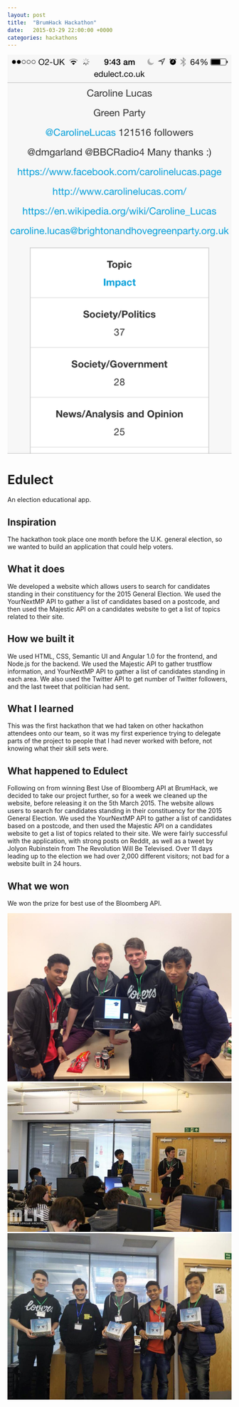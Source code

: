 ```yaml
---
layout: post
title:  "BrumHack Hackathon"
date:   2015-03-29 22:00:00 +0000
categories: hackathons
---
```


<img class="screenshot" src="/assets/2015-03-29-brumhack/screenshot.png" />

<h1>Edulect</h1>

An election educational app.

## Inspiration
The hackathon took place one month before the U.K. general election, so we wanted to build an application that could help voters.

## What it does
We developed a website which allows users to search for candidates standing in their constituency for the 2015 General Election. We used the YourNextMP API to gather a list of candidates based on a postcode, and then used the Majestic API on a candidates website to get a list of topics related to their site.

## How we built it
We used HTML, CSS, Semantic UI and Angular 1.0 for the frontend, and Node.js for the backend. We used the Majestic API to gather trustflow information, and YourNextMP API to gather a list of candidates standing in each area. We also used the Twitter API to get number of Twitter followers, and the last tweet that politician had sent.

## What I learned
This was the first hackathon that we had taken on other hackathon attendees onto our team, so it was my first experience trying to delegate parts of the project to people that I had never worked with before, not knowing what their skill sets were.

## What happened to Edulect
Following on from winning Best Use of Bloomberg API at BrumHack, we decided to take our project further, so for a week we cleaned up the website, before releasing it on the 5th March 2015. The website allows users to search for candidates standing in their constituency for the 2015 General Election. We used the YourNextMP API to gather a list of candidates based on a postcode, and then used the Majestic API on a candidates website to get a list of topics related to their site. We were fairly successful with the application, with strong posts on Reddit, as well as a tweet by Jolyon Rubinstein from The Revolution Will Be Televised. Over 11 days leading up to the election we had over 2,000 different visitors; not bad for a website built in 24 hours.

## What we won
We won the prize for best use of the Bloomberg API.


<div class="photo-gallery">
	<img class="gallery-image" src="/assets/2015-03-29-brumhack/1.jpg" />
	<img class="gallery-image" src="/assets/2015-03-29-brumhack/2.jpg" />
	<img class="gallery-image" src="/assets/2015-03-29-brumhack/3.jpg" />
</div>